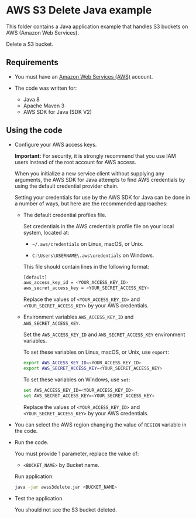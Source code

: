 # AWS S3 Delete Java example

This folder contains a Java application example that handles S3 buckets on AWS (Amazon Web Services).

Delete a S3 bucket.

## Requirements

* You must have an [Amazon Web Services (AWS)](http://aws.amazon.com/) account.

* The code was written for:
 
  *  Java 8
  *  Apache Maven 3
  *  AWS SDK for Java (SDK V2)

## Using the code

* Configure your AWS access keys.

  **Important:** For security, it is strongly recommend that you use IAM users instead of the root account for AWS access.

  When you initialize a new service client without supplying any arguments, the AWS SDK for Java attempts to find AWS credentials by using the default credential provider chain.

  Setting your credentials for use by the AWS SDK for Java can be done in a number of ways, but here are the recommended approaches:

  * The default credential profiles file.
  
    Set credentials in the AWS credentials profile file on your local system, located at:

    * `~/.aws/credentials` on Linux, macOS, or Unix.

    * `C:\Users\USERNAME\.aws\credentials` on Windows.

    This file should contain lines in the following format:

    ```bash
    [default]
    aws_access_key_id = <YOUR_ACCESS_KEY_ID>
    aws_secret_access_key = <YOUR_SECRET_ACCESS_KEY>
    ```
    Replace the values of `<YOUR_ACCESS_KEY_ID>` and `<YOUR_SECRET_ACCESS_KEY>` by your AWS credentials.

  * Environment variables `AWS_ACCESS_KEY_ID` and `AWS_SECRET_ACCESS_KEY`.
  
    Set the `AWS_ACCESS_KEY_ID` and `AWS_SECRET_ACCESS_KEY` environment variables.

    To set these variables on Linux, macOS, or Unix, use `export`:

    ```bash
    export AWS_ACCESS_KEY_ID=<YOUR_ACCESS_KEY_ID>
    export AWS_SECRET_ACCESS_KEY=<YOUR_SECRET_ACCESS_KEY>
    ```

    To set these variables on Windows, use `set`:

    ```bash
    set AWS_ACCESS_KEY_ID=<YOUR_ACCESS_KEY_ID>
    set AWS_SECRET_ACCESS_KEY=<YOUR_SECRET_ACCESS_KEY>
    ```

    Replace the values of `<YOUR_ACCESS_KEY_ID>` and `<YOUR_SECRET_ACCESS_KEY>` by your AWS credentials.

* You can select the AWS region changing the value of `REGION` variable in the code.

* Run the code.

  You must provide 1 parameter, replace the value of:
  
  * `<BUCKET_NAME>` by Bucket name.

  Run application:

  ```bash
  java -jar awss3delete.jar <BUCKET_NAME>
  ```

* Test the application.

  You should not see the S3 bucket deleted.
